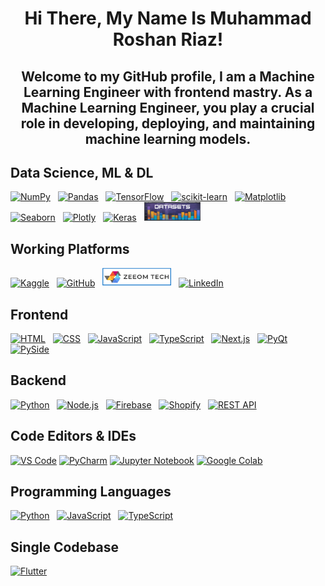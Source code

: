 
<h1 align="center">Hi There, My Name Is Muhammad Roshan Riaz!</h1>

<h2 align="center"> Welcome to my GitHub profile, I am a  Machine Learning Engineer with frontend mastry. As a Machine Learning Engineer, you play a crucial role in developing, deploying, and maintaining machine learning models.</h2>

## Data Science, ML & DL

[![NumPy](https://img.shields.io/badge/NumPy-013243?style=for-the-badge&logo=numpy&logoColor=white)](https://github.com/Muhammad-Roshaan/Numpy-Mastery)
&nbsp;&nbsp;[![Pandas](https://img.shields.io/badge/Pandas-150458?style=for-the-badge&logo=pandas&logoColor=white)](https://github.com/Muhammad-Roshaan/Pandas-Mastery)
&nbsp;&nbsp;[![TensorFlow](https://img.shields.io/badge/TensorFlow-FF6F00?style=for-the-badge&logo=tensorflow&logoColor=white)](https://github.com/Muhammad-Roshaan/Tensorflow-Mastery)
&nbsp;&nbsp;[![scikit-learn](https://img.shields.io/badge/scikit--learn-F7931E?style=for-the-badge&logo=scikit-learn&logoColor=white)](https://github.com/Muhammad-Roshaan)
&nbsp;&nbsp;[![Matplotlib](https://img.shields.io/badge/Matplotlib-3776AB?style=for-the-badge&logo=matplotlib&logoColor=white)](https://github.com/Muhammad-Roshaan/Matplotlib-Mastery)
&nbsp;&nbsp;[![Seaborn](https://img.shields.io/badge/Seaborn-4EAE53?style=for-the-badge&logo=seaborn&logoColor=black)](https://github.com/Muhammad-Roshaan/Seaborn-Mastery)
&nbsp;&nbsp;[![Plotly](https://img.shields.io/badge/Plotly-239120?style=for-the-badge&logo=plotly&logoColor=white)](https://github.com/Muhammad-Roshaan/Plotly-Mastery)
&nbsp;&nbsp;[![Keras](https://img.shields.io/badge/Keras-D00000?style=for-the-badge&logo=keras&logoColor=white)](https://github.com/Muhammad-Roshaan/Keras-Mastry)
&nbsp;&nbsp;[<img src="https://github.com/Muhammad-Roshaan/Datasets/blob/main/Datasets%20logo2.png" width="90" height="30">](https://github.com/Muhammad-Roshaan/Datasets)

## Working Platforms 
[![Kaggle](https://img.shields.io/badge/Kaggle-20BEFF?style=for-the-badge&logo=kaggle&logoColor=white)](https://www.kaggle.com/muhammadroshaanriaz)
&nbsp;&nbsp;[![GitHub](https://img.shields.io/badge/GitHub-181717?style=for-the-badge&logo=github&logoColor=white)](https://github.com/Muhammad-Roshaan)
&nbsp;&nbsp;[<img src="https://raw.githubusercontent.com/Muhammad-Roshaan/Muhammad-Roshaan/main/ZeeomTech%20logo.png" width="110" height="30">](https://zeeomtech.com/)
&nbsp;&nbsp;[![LinkedIn](https://img.shields.io/badge/LinkedIn-0077B5?style=for-the-badge&logo=linkedin&logoColor=white)](https://www.linkedin.com/in/muhammad-roshaan-riaz-mrr/)


## Frontend 

[![HTML](https://img.shields.io/badge/HTML5-E34F26?style=for-the-badge&logo=html5&logoColor=white)](https://github.com/Muhammad-Roshaan/Html-Mastry)
&nbsp;&nbsp;[![CSS](https://img.shields.io/badge/CSS3-1572B6?style=for-the-badge&logo=css3&logoColor=white)](https://github.com/Muhammad-Roshaan/Html-Mastry)
&nbsp;&nbsp;[![JavaScript](https://img.shields.io/badge/JavaScript-F7DF1E?style=for-the-badge&logo=javascript&logoColor=black)](https://github.com/Muhammad-Roshaan/Html-Mastry)
&nbsp;&nbsp;[![TypeScript](https://img.shields.io/badge/TypeScript-007ACC?style=for-the-badge&logo=typescript&logoColor=white)](https://github.com/Muhammad-Roshaan/Html-Mastry)
&nbsp;&nbsp;[![Next.js](https://img.shields.io/badge/Next.js-000000?style=for-the-badge&logo=next.js&logoColor=white)](https://github.com/Muhammad-Roshaan/Html-Mastry)
&nbsp;&nbsp;[![PyQt](https://img.shields.io/badge/PyQt-41CD52?style=for-the-badge&logo=qt&logoColor=white)](https://github.com/Muhammad-Roshaan/PyQt_Pyside_Free_Templates)
&nbsp;&nbsp;[![PySide](https://img.shields.io/badge/PySide-41CD52?style=for-the-badge&logo=qt&logoColor=white)](https://github.com/Muhammad-Roshaan/PyQt_Pyside_Free_Templates)


## Backend 

[![Python](https://img.shields.io/badge/Python-3776AB?style=for-the-badge&logo=python&logoColor=white)](https://github.com/Muhammad-Roshaan/Advance_Python_Programs)
&nbsp;&nbsp;[![Node.js](https://img.shields.io/badge/Node.js-43853D?style=for-the-badge&logo=node.js&logoColor=white)](https://github.com/Muhammad-Roshaan/Html-Mastry)
&nbsp;&nbsp;[![Firebase](https://img.shields.io/badge/Firebase-FFCA28?style=for-the-badge&logo=firebase&logoColor=black)](https://github.com/Muhammad-Roshaan)
&nbsp;&nbsp;[![Shopify](https://img.shields.io/badge/Shopify-7AB55C?style=for-the-badge&logo=shopify&logoColor=white)](https://github.com/Muhammad-Roshaan)
&nbsp;&nbsp;[![REST API](https://img.shields.io/badge/REST_API-009696?style=for-the-badge&logo=rest&logoColor=white)](https://github.com/Muhammad-Roshaan)

## Code Editors & IDEs

[![VS Code](https://img.shields.io/badge/VS_Code-0078D4?style=for-the-badge&logo=visual-studio-code&logoColor=white)](https://github.com/Muhammad-Roshaan)
[![PyCharm](https://img.shields.io/badge/PyCharm-000000?style=for-the-badge&logo=pycharm&logoColor=white)](https://github.com/Muhammad-Roshaan)
[![Jupyter Notebook](https://img.shields.io/badge/Jupyter_Notebook-F37626?style=for-the-badge&logo=jupyter&logoColor=white)](https://github.com/Muhammad-Roshaan)
[![Google Colab](https://img.shields.io/badge/Google_Colab-F9AB00?style=for-the-badge&logo=google-colab&logoColor=white)](https://github.com/Muhammad-Roshaan)



## Programming Languages 

[![Python](https://img.shields.io/badge/Python-3776AB?style=for-the-badge&logo=python&logoColor=white)](https://github.com/Muhammad-Roshaan/Advance_Python_Programs)
&nbsp;&nbsp;[![JavaScript](https://img.shields.io/badge/JavaScript-F7DF1E?style=for-the-badge&logo=javascript&logoColor=black)](https://github.com/Muhammad-Roshaan/Html-Mastry)
&nbsp;&nbsp;[![TypeScript](https://img.shields.io/badge/TypeScript-3178C6?style=for-the-badge&logo=typescript&logoColor=white)](https://github.com/Muhammad-Roshaan)

## Single Codebase 

[![Flutter](https://img.shields.io/badge/Flutter-02569B?style=for-the-badge&logo=flutter&logoColor=white)](https://github.com/Muhammad-Roshaan/Flutter_Mastery)


